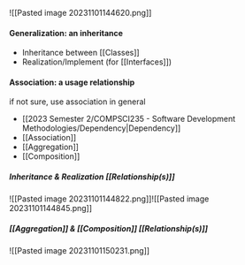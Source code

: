 ![[Pasted image 20231101144620.png]]
#### Generalization: an inheritance
- Inheritance between [[Classes]]
- Realization/Implement (for [[Interfaces]])

#### Association: a usage relationship
if not sure, use association in general
- [[2023 Semester 2/COMPSCI235 - Software Development Methodologies/Dependency|Dependency]]
- [[Association]]
- [[Aggregation]]
- [[Composition]]

##### Inheritance & Realization [[Relationship(s)]]
![[Pasted image 20231101144822.png]]![[Pasted image 20231101144845.png]]

##### [[Aggregation]] & [[Composition]] [[Relationship(s)]]
![[Pasted image 20231101150231.png]]